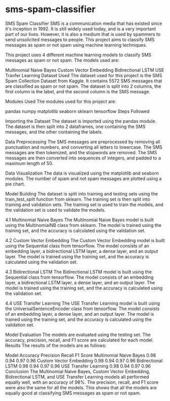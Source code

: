# sms-spam-classifier
SMS Spam Classifier SMS is a communication media that has existed since it's inception in 1992. It is still widely used today, and is a very important part of our lives. However, it is also a medium that is used by spammers to send unsolicited messages to people. This project aims to classify SMS messages as spam or not spam using machine learning techniques.

This project uses 4 different machine learning models to classify SMS messages as spam or not spam. The models used are:

Multinomial Naive Bayes Custom Vector Embedding Bidirectional LSTM USE Tranfer Learning Dataset Used The dataset used for this project is the SMS Spam Collection Dataset from Kaggle. It contains 5572 SMS messages that are classified as spam or not spam. The dataset is split into 2 columns, the first column is the label, and the second column is the SMS message.

Modules Used The modules used for this project are:

pandas numpy matplotlib seaborn sklearn tensorflow Steps Followed

Importing the Dataset The dataset is imported using the pandas module. The dataset is then split into 2 dataframes, one containing the SMS messages, and the other containing the labels.

Data Preprocessing The SMS messages are preprocessed by removing all punctuation and numbers, and converting all letters to lowercase. The SMS messages are then tokenized, and the stopwords are removed. The SMS messages are then converted into sequences of integers, and padded to a maximum length of 50.

Data Visualization The data is visualized using the matplotlib and seaborn modules. The number of spam and not spam messages are plotted using a pie chart.

Model Building The dataset is split into training and testing sets using the train_test_split function from sklearn. The training set is then split into training and validation sets. The training set is used to train the models, and the validation set is used to validate the models.

4.1 Multinomial Naive Bayes The Multinomial Naive Bayes model is built using the MultinomialNB class from sklearn. The model is trained using the training set, and the accuracy is calculated using the validation set.

4.2 Custom Vector Embedding The Custom Vector Embedding model is built using the Sequential class from tensorflow. The model consists of an embedding layer, a bidirectional LSTM layer, a dense layer, and an output layer. The model is trained using the training set, and the accuracy is calculated using the validation set.

4.3 Bidirectional LSTM The Bidirectional LSTM model is built using the Sequential class from tensorflow. The model consists of an embedding layer, a bidirectional LSTM layer, a dense layer, and an output layer. The model is trained using the training set, and the accuracy is calculated using the validation set.

4.4 USE Transfer Learning The USE Transfer Learning model is built using the UniversalSentenceEncoder class from tensorflow. The model consists of an embedding layer, a dense layer, and an output layer. The model is trained using the training set, and the accuracy is calculated using the validation set.

Model Evaluation The models are evaluated using the testing set. The accuracy, precision, recall, and F1 score are calculated for each model.
Results The results of the models are as follows:

Model Accuracy Precision Recall F1 Score Multinomial Naive Bayes 0.98 0.94 0.97 0.96 Custom Vector Embedding 0.98 0.94 0.97 0.96 Bidirectional LSTM 0.98 0.94 0.97 0.96 USE Transfer Learning 0.98 0.94 0.97 0.96 Conclusion The Multinomial Naive Bayes, Custom Vector Embedding, Bidirectional LSTM, and USE Transfer Learning models all performed equally well, with an accuracy of 98%. The precision, recall, and F1 score were also the same for all the models. This shows that all the models are equally good at classifying SMS messages as spam or not spam.
